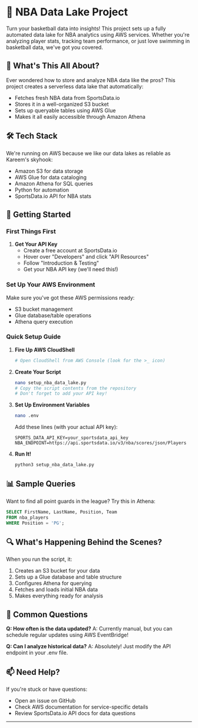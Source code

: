 # 🏀 NBA Data Lake Project

Turn your basketball data into insights! This project sets up a fully automated data lake for NBA analytics using AWS services. Whether you're analyzing player stats, tracking team performance, or just love swimming in basketball data, we've got you covered.

## 🎯 What's This All About?

Ever wondered how to store and analyze NBA data like the pros? This project creates a serverless data lake that automatically:
- Fetches fresh NBA data from SportsData.io
- Stores it in a well-organized S3 bucket
- Sets up queryable tables using AWS Glue
- Makes it all easily accessible through Amazon Athena

## 🛠️ Tech Stack

We're running on AWS because we like our data lakes as reliable as Kareem's skyhook:
- Amazon S3 for data storage
- AWS Glue for data cataloging
- Amazon Athena for SQL queries
- Python for automation
- SportsData.io API for NBA stats

## 🚀 Getting Started

### First Things First
1. **Get Your API Key**
   - Create a free account at SportsData.io
   - Hover over "Developers" and click "API Resources"
   - Follow "Introduction & Testing"
   - Get your NBA API key (we'll need this!)

### Set Up Your AWS Environment
Make sure you've got these AWS permissions ready:
- S3 bucket management
- Glue database/table operations
- Athena query execution

### Quick Setup Guide

1. **Fire Up AWS CloudShell**
   ```bash
   # Open CloudShell from AWS Console (look for the >_ icon)
   ```

2. **Create Your Script**
   ```bash
   nano setup_nba_data_lake.py
   # Copy the script contents from the repository
   # Don't forget to add your API key!
   ```

3. **Set Up Environment Variables**
   ```bash
   nano .env
   ```
   Add these lines (with your actual API key):
   ```
   SPORTS_DATA_API_KEY=your_sportsdata_api_key
   NBA_ENDPOINT=https://api.sportsdata.io/v3/nba/scores/json/Players
   ```

4. **Run It!**
   ```bash
   python3 setup_nba_data_lake.py
   ```

## 📊 Sample Queries

Want to find all point guards in the league? Try this in Athena:
```sql
SELECT FirstName, LastName, Position, Team
FROM nba_players
WHERE Position = 'PG';
```

## 🔍 What's Happening Behind the Scenes?

When you run the script, it:
1. Creates an S3 bucket for your data
2. Sets up a Glue database and table structure
3. Configures Athena for querying
4. Fetches and loads initial NBA data
5. Makes everything ready for analysis

## 🤔 Common Questions

**Q: How often is the data updated?**
A: Currently manual, but you can schedule regular updates using AWS EventBridge!

**Q: Can I analyze historical data?**
A: Absolutely! Just modify the API endpoint in your .env file.



## 📫 Need Help?

If you're stuck or have questions:
- Open an issue on GitHub
- Check AWS documentation for service-specific details
- Review SportsData.io API docs for data questions

---

